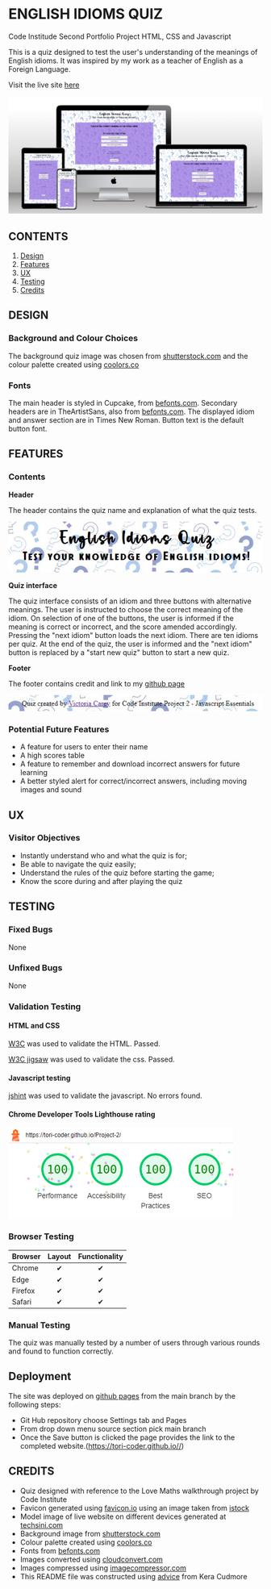 # ENGLISH IDIOMS QUIZ
Code Institude Second Portfolio Project HTML, CSS and Javascript

This is a quiz designed to test the user's understanding of the meanings of English idioms. It was inspired by my work as a teacher of English as a Foreign Language.

Visit the live site [here](https://tori-coder.github.io/Project-2/)

![mock-up](assets/images/readme-imgs/mockup.png)

## CONTENTS
1. [Design](#design)
2. [Features](#features)
3. [UX](#ux)
4. [Testing](#testing)
5. [Credits](#credits) 

## DESIGN

### Background and Colour Choices
The background quiz image was chosen from [shutterstock.com](https://www.shutterstock.com/) and the colour palette created using [coolors.co](https://coolors.co)

### Fonts
The main header is styled in Cupcake, from [befonts.com](https://cupcake-font.html). 
Secondary headers are in TheArtistSans, also from [befonts.com](https://cupcake-font.html).
The displayed idiom and answer section are in Times New Roman.
Button text is the default button font.


## FEATURES

### Contents

**Header**

The header contains the quiz name and explanation of what the quiz tests.

![Header](assets/images/readme-imgs/header.png)

**Quiz interface**

The quiz interface consists of an idiom and three buttons with alternative meanings. The user is instructed to choose the correct meaning of the idiom. On selection of one of the buttons, the user is informed if the meaning is correct or incorrect, and the score amended accordingly. Pressing the "next idiom" button loads the next idiom. 
There are ten idioms per quiz. At the end of the quiz, the user is informed and the "next idiom" button is replaced by a "start new quiz" button to start a new quiz.

**Footer**

The footer contains credit and link to my [github page](https://github.com/Tori-coder)

![Footer](assets/images/readme-imgs/footer.png)

### Potential Future Features

- A feature for users to enter their name
- A high scores table
- A feature to remember and download incorrect answers for future learning
- A better styled alert for correct/incorrect answers, including moving images and sound


## UX

### Visitor Objectives

* Instantly understand who and what the quiz is for;
* Be able to navigate the quiz easily;
* Understand the rules of the quiz before starting the game;
* Know the score during and after playing the quiz


## TESTING

### Fixed Bugs

None

### Unfixed Bugs

None


### Validation Testing

#### HTML and CSS

[W3C](https://validator.w3.org/) was used to validate the HTML. Passed.

[W3C jigsaw](https://jigsaw.w3.org/css-validator/) was used to validate the css. Passed.

#### Javascript testing

[jshint](https://jshint.com/) was used to validate the javascript. No errors found.

#### Chrome Developer Tools Lighthouse rating

![Lighthouse Rating](assets/images/readme-imgs/lighthouse-report.png)

### Browser Testing

| Browser   | Layout    | Functionality | 
| :--- | :---: | :---: |
| Chrome | ✔ | ✔ |
| Edge | ✔ | ✔ |
| Firefox | ✔ | ✔ |
| Safari | ✔ | ✔ |

### Manual Testing

The quiz was manually tested by a number of users through various rounds and found to function correctly.

## Deployment

The site was deployed on [github pages](https://tori-coder.github.io/Project-2/) from the main branch by the following steps:
* Git Hub repository choose Settings tab and Pages
* From drop down menu source section pick main branch
* Once the Save button is clicked the page provides the link to the completed website.(https://tori-coder.github.io//)

## CREDITS

- Quiz designed with reference to the Love Maths walkthrough project by Code Institute
- Favicon generated using [favicon.io](https://favicon.io/) using an image taken from [istock](https://www.istockphoto.com/)
- Model image of live website on different devices generated at [techsini.com](https://techsini.com/multi-mockup/index.php)
- Background image from [shutterstock.com](https://www.shutterstock.com/)
- Colour palette created using [coolors.co](https://coolors.co)
- Fonts from [befonts.com](https://cupcake-font.html)
- Images converted using [cloudconvert.com](https://cloudconvert.com/webp-converter)
- Images compressed using [imagecompressor.com](https://imagecompressor.com/)
- This README file was constructed using [advice](https://github.com/kera-cudmore/readme-examples) from Kera Cudmore